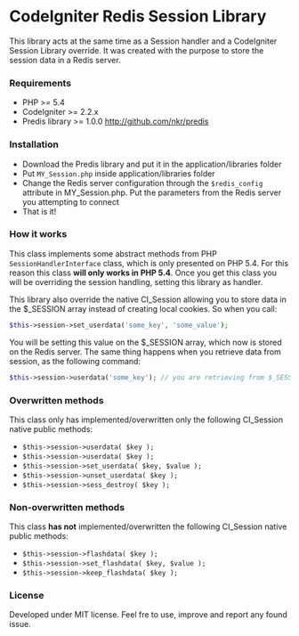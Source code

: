 # CodeIgniter Redis Session Library

This library acts at the same time as a Session handler and a CodeIgniter Session Library override. It was created with the purpose to store the session data in a Redis server.

### Requirements
- PHP >= 5.4
- CodeIgniter >= 2.2.x
- Predis library >= 1.0.0 http://github.com/nkr/predis

### Installation
- Download the Predis library and put it in the application/libraries folder
- Put ```MY_Session.php``` inside application/libraries folder
- Change the Redis server configuration through the ```$redis_config``` attribute in MY_Session.php. Put the parameters from the Redis server you attempting to connect
- That is it! 

### How it works
This class implements some abstract methods from PHP ```SessionHandlerInterface``` class, which is only presented on PHP 5.4. For this reason this class **will only works in PHP 5.4**. Once you get this class you will be overriding the session handling, setting this library as handler.

This library also override the native CI_Session allowing you to store data in the $_SESSION array instead of creating local cookies. So when you call:

```php
$this->session->set_userdata('some_key', 'some_value');
```

You will be setting this value on the $_SESSION array, which now is stored on the Redis server. The same thing happens when you retrieve data from session, as the following command:

```php
$this->session->userdata('some_key'); // you are retrieving from $_SESSION array now, stored on Redis server :)
```

### Overwritten methods
This class only has implemented/overwritten only the following CI_Session native public methods:
- ```$this->session->userdata( $key );```
- ```$this->session->userdata( $key );```
- ```$this->session->set_userdata( $key, $value );```
- ```$this->session->unset_userdata( $key );```
- ```$this->session->sess_destroy( $key );```

### Non-overwritten methods
This class **has not** implemented/overwritten the following CI_Session native public methods:
- ```$this->session->flashdata( $key );```
- ```$this->session->set_flashdata( $key, $value );```
- ```$this->session->keep_flashdata( $key );```

### License
Developed under MIT license. Feel fre to use, improve and report any found issue.